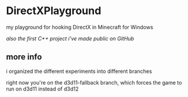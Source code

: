 # DirectXPlayground
my playground for hooking DirectX in Minecraft for Windows

*also the first C++ project i've made public on GitHub*

## more info
i organized the different experiments into different branches

right now you're on the d3d11-fallback branch, which forces the game to run on d3d11 instead of d3d12